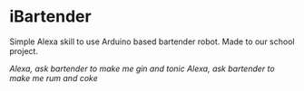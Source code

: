 # iBartender

Simple Alexa skill to use Arduino based bartender robot. Made to our school project.

*Alexa, ask bartender to make me gin and tonic*
*Alexa, ask bartender to make me rum and coke*
